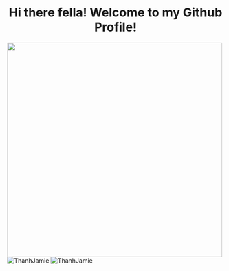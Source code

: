 <p>
  <h1 align="center"><b>Hi there fella! Welcome to my Github Profile!</b></h1>
</p>
<img src="https://cdn.dribbble.com/users/46123/screenshots/6135335/media/d62020ae4772443ce5fc39f2b022b40c.gif" width="500" />

<img src="https://github-readme-stats.vercel.app/api?username=ThanhJamie&show_icons=true&theme=radical" alt="ThanhJamie"/>
<img src="https://github-readme-stats.anuraghazra1.vercel.app/api/top-langs/?username=kainesv86&layout=compact&theme=radical&langs_count=10" alt="ThanhJamie"/>
